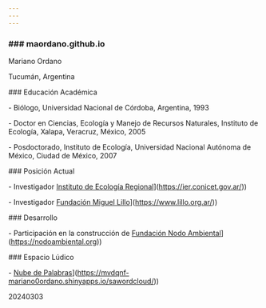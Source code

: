 ```yaml
---
---
---
```


### \### maordano.github.io

Mariano Ordano

Tucumán, Argentina

\### Educación Académica

\- Biólogo, Universidad Nacional de Córdoba, Argentina, 1993

\- Doctor en Ciencias, Ecología y Manejo de Recursos Naturales, Instituto de Ecología, Xalapa, Veracruz, México, 2005

\- Posdoctorado, Instituto de Ecología, Universidad Nacional Autónoma de México, Ciudad de México, 2007

\### Posición Actual

\- Investigador [Instituto de Ecología Regional](%5Bhttps://ier.conicet.gov.ar/)](<https://ier.conicet.gov.ar/>))

\- Investigador [Fundación Miguel Lillo](%5Bhttps://www.lillo.org.ar/)](<https://www.lillo.org.ar/>))

\### Desarrollo

\- Participación en la construcción de [Fundación Nodo Ambiental](%5Bhttps://nodoambiental.org)](<https://nodoambiental.org>))

\### Espacio Lúdico

\- [Nube de Palabras](%5Bhttps://mvdqnf-mariano0ordano.shinyapps.io/sawordcloud/)](<https://mvdqnf-mariano0ordano.shinyapps.io/sawordcloud/>))

20240303
